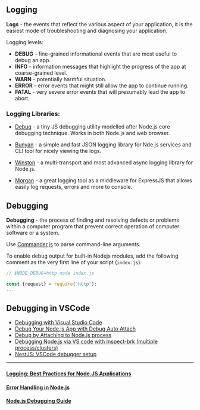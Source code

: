 ## Logging
__Logs__ - the events that reflect the various aspect of your application, it is the easiest mode of troubleshooting and diagnosing your application.

Logging levels:
* __DEBUG__ - fine-grained informational events that are most useful to debug an app.
* __INFO__ - information messages that highlight the progress of the app at coarse-grained level.
* __WARN__ - potentially harmful situation.
* __ERROR__ - error events that might still allow the app to continue running.
* __FATAL__ - very severe error events that will presumably lead the app to abort.


### Logging Libraries:
* [Debug](https://github.com/visionmedia/debug#readme) - a tiny JS debugging utility modelled after Node.js core debugging technique. Works in both Node.js and web browser.

* [Bunyan](https://github.com/trentm/node-bunyan#readme) - a simple and fast JSON logging library for Nde.js services and CLI tool for nicely viewing the logs.

* [Winston](https://github.com/winstonjs/winston#readme) - a multi-transport and most advanced async logging library for Node.js.

* [Morgan](https://github.com/expressjs/morgan#readme) - a great logging tool as a middleware for ExpressJS that allows easily log requests, errors and more to console.


## Debugging
__Debugging__ - the process of finding and resolving defects or problems within a computer program that prevent correct operation of computer software or a system.

Use [Commander.js](https://github.com/tj/commander.js#readme) to parse command-line arguments.

To enable debug output for built-in Nodejs modules, add the following comment as the very first line of your script (`index.js`):
```javascript
// $NODE_DEBUG=http node index.js

const {request} = require('http');
...
```


## Debugging in VSCode
* [Debugging with Visual Studio Code](https://medium.com/@slamflipstrom/debugging-with-visual-studio-code-857904a8a590)
* [Debug Your Node.js App with Debug Auto Attach](https://medium.com/the-node-js-collection/debug-your-node-js-app-in-60-seconds-9ee942a453f0)
* [Debug by Attaching to Node.js process](https://medium.com/@abdularis/debugging-nodejs-application-using-chrome-and-vs-code-c4515a073f86)
* [Debugging Node.js via VS code with Inspect-brk (multiple process/clusters)](https://medium.com/@saransh98/debugging-node-js-via-vs-code-with-inspect-brk-multiple-process-clusters-b7282d63bec7)
* [NestJS: VSCode debugger setup](https://www.dantuck.com/article/nestjs-debug/)

---

#### [Logging: Best Practices for Node.JS Applications](https://blog.bitsrc.io/logging-best-practices-for-node-js-applications-8a0a5969b94c)

#### [Error Handling in Node.js](https://www.joyent.com/node-js/production/design/errors)

#### [Node.js Debugging Guide](https://nodejs.org/en/docs/guides/debugging-getting-started/)
